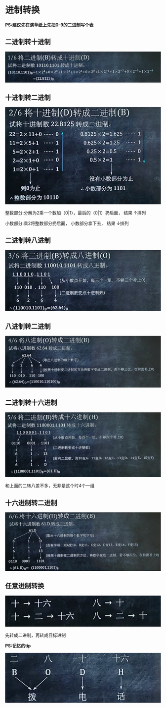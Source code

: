 # 进制转换

**PS:建议先在演草纸上先把0-9的二进制写个表**

## 二进制转十进制

![01](img/01.png)



## 十进制转二进制

**![02](img/02.png)**

整数部分:分解为2乘一个数加（0|1），最后的（0|1）扔后面，	        结果 ↑排列

小数部分:乘2将整数部分扔后面，          小数部分拿下去，			结果 ↓排列

## 二进制转八进制

![03](img/03.png)

## 八进制转二进制

![04](img/04.png)

## 二进制转十六进制

![05](img/05.png)

和上面的二转八差不多，无非是这个时4个一组

## 十六进制转二进制

![06](img/06.png)



## 任意进制转换

![07](img/07.png)

先转成二进制，再转成目标进制

**PS:记忆的tip**



![08](img\08.png)



